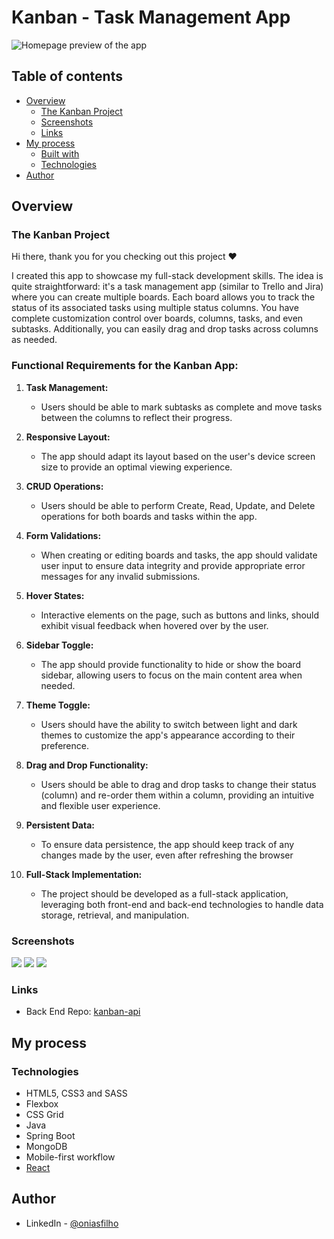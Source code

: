 # Kanban - Task Management App

![Homepage preview of the app](./public/assets/readme/kanban-screenshots/kanban.jpg)

## Table of contents

- [Overview](#overview)
  - [The Kanban Project](#the-kanban-project)
  - [Screenshots](#screenshots)
  - [Links](#links)
- [My process](#my-process)
  - [Built with](#built-with)
  - [Technologies](#technologies)
- [Author](#author)

## Overview

### The Kanban Project

Hi there, thank you for you checking out this project ❤️

I created this app to showcase my full-stack development skills. The idea is quite straightforward: it's a task management app (similar to Trello and Jira) where you can create multiple boards. Each board allows you to track the status of its associated tasks using multiple status columns. You have complete customization control over boards, columns, tasks, and even subtasks. Additionally, you can easily drag and drop tasks across columns as needed.

### Functional Requirements for the Kanban App:

1. **Task Management:**
   - Users should be able to mark subtasks as complete and move tasks between the columns to reflect their progress.

2. **Responsive Layout:**
   - The app should adapt its layout based on the user's device screen size to provide an optimal viewing experience.

3. **CRUD Operations:**
   - Users should be able to perform Create, Read, Update, and Delete operations for both boards and tasks within the app.

4. **Form Validations:**
   - When creating or editing boards and tasks, the app should validate user input to ensure data integrity and provide appropriate error messages for any invalid submissions.

5. **Hover States:**
   - Interactive elements on the page, such as buttons and links, should exhibit visual feedback when hovered over by the user.

6. **Sidebar Toggle:**
   - The app should provide functionality to hide or show the board sidebar, allowing users to focus on the main content area when needed.

7. **Theme Toggle:**
   - Users should have the ability to switch between light and dark themes to customize the app's appearance according to their preference.

8. **Drag and Drop Functionality:**
   - Users should be able to drag and drop tasks to change their status (column) and re-order them within a column, providing an intuitive and flexible user experience.

9. **Persistent Data:**
   - To ensure data persistence, the app should keep track of any changes made by the user, even after refreshing the browser

10. **Full-Stack Implementation:**
    - The project should be developed as a full-stack application, leveraging both front-end and back-end technologies to handle data storage, retrieval, and manipulation.


### Screenshots

![](./public/assets/readme/kanban-screenshots/Screenshot%202023-06-22%20111203.png)
![](./public/assets/readme/kanban-screenshots/Screenshot%202023-06-22%20111317.png)
![](./public/assets/readme/kanban-screenshots/Screenshot%202023-06-22%20111342.png)


### Links

- Back End Repo: [kanban-api](https://github.com/oniasfilho/kanban-api)
<!-- - Live Site URL: [soon](#) -->

## My process

### Technologies

- HTML5, CSS3 and SASS
- Flexbox
- CSS Grid
- Java
- Spring Boot
- MongoDB
- Mobile-first workflow
- [React](https://reactjs.org/)



<!-- ```html
<h1>Some HTML code I'm proud of</h1>
```
```css
.proud-of-this-css {
  color: papayawhip;
}
```
```js
const proudOfThisFunc = () => {
  console.log('🎉')
}
``` -->

## Author

<!-- - Website - [Add my website later ](https://www.oniasfilho.io) -->
- LinkedIn - [@oniasfilho](https://www.linkedin.com/in/oniasfilho/)
